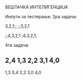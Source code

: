 ВЕШТАЧКА ИНТЕЛИГЕНЦИЈА

Инпути за тестирање:
2ра задача:

3,2,1;;
;;3,2,1

;;4,3,2,1
;4,3,2,1;

4та задача:

2,4
1,3
2,2
3,1
4,0
-------

	
1,3
0,4
2,2
3,0
4,0
